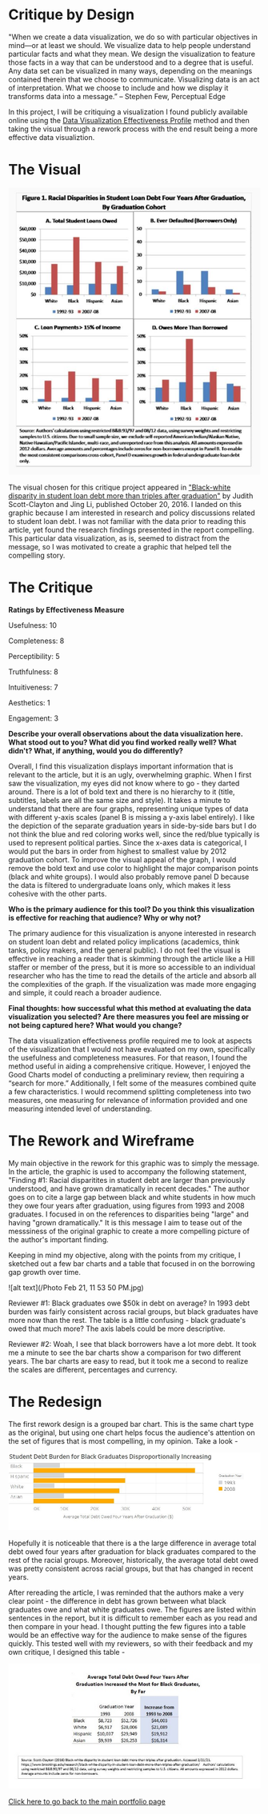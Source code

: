 # Critique by Design

"When we create a data visualization, we do so with particular objectives in mind—or at least we should. We visualize data to help people understand particular facts and what they mean. We design the visualization to feature those facts in a way that can be understood and to a degree that is useful. Any data set can be visualized in many ways, depending on the meanings contained therein that we choose to communicate. Visualizing data is an act of interpretation. What we choose to include and how we display it transforms data into a message.” – Stephen Few, Perceptual Edge

In this project, I will be critiquing a visualization I found publicly available online using the [Data Visualization Effectiveness Profile](http://www.perceptualedge.com/articles/visual_business_intelligence/data_visualization_effectiveness_profile.pdf) method and then taking the visual through a rework process with the end result being a more effective data visualiztion. 

# The Visual 

![alt text](/BrookingsViz.JPG)

The visual chosen for this critique project appeared in ["Black-white disparity in student loan debt more than triples after graduation"](https://www.brookings.edu/research/black-white-disparity-in-student-loan-debt-more-than-triples-after-graduation/
) by Judith Scott-Clayton and Jing Li, published October 20, 2016. I landed on this graphic because I am interested in research and policy discussions related to student loan debt. I was not familiar with the data prior to reading this article, yet found the research findings presented in the report compelling. This particular data visualization, as is, seemed to distract from the message, so I was motivated to create a graphic that helped tell the compelling story.  


# The Critique

**Ratings by Effectiveness Measure**

Usefulness:	10

Completeness:	8

Perceptibility:	5

Truthfulness:	8

Intuitiveness:	7

Aesthetics:	1

Engagement:	3

**Describe your overall observations about the data visualization here.  What stood out to you?  What did you find worked really well?  What didn't?  What, if anything, would you do differently?**

Overall, I find this visualization displays important information that is relevant to the article, but it is an ugly, overwhelming graphic. When I first saw the visualization, my eyes did not know where to go - they darted around. There is a lot of bold text and there is no hierarchy to it (title, subtitles, labels are all the same size and style). It takes a minute to understand that there are four graphs, representing unique types of data with different y-axis scales (panel B is missing a y-axis label entirely). I like the depiction of the separate graduation years in side-by-side bars but I do not think the blue and red coloring works well, since the red/blue typically is used to represent political parties. Since the x-axes data is categorical, I would put the bars in order from highest to smallest value by 2012 graduation cohort. To improve the visual appeal of the graph, I would remove the bold text and use color to highlight the major comparison points (black and white groups). I would also probably remove panel D because the data is filtered to undergraduate loans only, which makes it less cohesive with the other parts.  

**Who is the primary audience for this tool?  Do you think this visualization is effective for reaching that audience?  Why or why not?**

The primary audience for this visualization is anyone interested in research on student loan debt and related policy implications (academics, think tanks, policy makers, and the general public). I do not feel the visual is effective in reaching a reader that is skimming through the article like a Hill staffer or member of the press, but it is more so accessible to an individual researcher who has the time to read the details of the article and absorb all the complexities of the graph. If the visualization was made more engaging and simple, it could reach a broader audience.  

**Final thoughts: how successful what this method at evaluating the data visualization you selected? Are there measures you feel are missing or not being captured here?  What would you change?**

The data visualization effectiveness profile required me to look at aspects of the visualization that I would not have evaluated on my own, specifically the usefulness and completeness measures. For that reason, I found the method useful in aiding a comprehensive critique. However, I enjoyed the Good Charts model of conducting a preliminary review, then requiring a “search for more.” Additionally, I felt some of the measures combined quite a few characteristics. I would recommend splitting completeness into two measures, one measuring for relevance of information provided and one measuring intended level of understanding. 


# The Rework and Wireframe

My main objective in the rework for this graphic was to simply the message. In the article, the graphic is used to accompany the following statement, "Finding #1: Racial disparitites in student debt are larger than previously understood, and have grown dramatically in recent decades." The author goes on to cite a large gap between black and white students in how much they owe four years after graduation, using figures from 1993 and 2008 graduates. I focused in on the references to disparities being "large" and having "grown dramatically." It is this message I aim to tease out of the messsiness of the original graphic to create a more compelling picture of the author's important finding.

Keeping in mind my objective, along with the points from my critique, I sketched out a few bar charts and a table that focused in on the borrowing gap growth over time. 

![alt text](/Photo Feb 21, 11 53 50 PM.jpg)


Reviewer #1: Black graduates owe $50k in debt on average? In 1993 debt burden was fairly consistent across racial groups, but black graduates have more now than the rest. The table is a little confusing - black graduate's owed that much more? The axis labels could be more descriptive.

Reviewer #2: Woah, I see that black borrowers have a lot more debt. It took me a minute to see the bar charts show a comparison for two different years. The bar charts are easy to read, but it took me a second to realize the scales are different, percentages and currency. 


# The Redesign 

The first rework design is a grouped bar chart. This is the same chart type as the original, but using one chart helps focus the audience's attention on the set of figures that is most compelling, in my opinion. Take a look -

![alt text](/BarChartRework.JPG)

Hopefully it is noticeable that there is a the large difference in average total debt owed four years after graduation for black graduates compared to the rest of the racial groups. Moreover, historically, the average total debt owed was pretty consistent across racial groups, but that has changed in recent years.

After rereading the article, I was reminded that the authors make a very clear point - the difference in debt has grown between what black graduates owe and what white graduates owe. The figures are listed within sentences in the report, but it is difficult to remember each as you read and then compare in your head. I thought putting the few figures into a table would be an effective way for the audience to make sense of the figures quickly. This tested well with my reviewers, so with their feedback and my own critique, I designed this table -

![alt text](/TableRework.JPG)



[Click here to go back to the main portfolio page](/portfolio.html)
